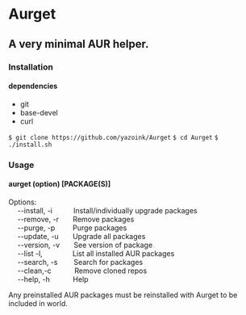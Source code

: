 # Aurget
## A very minimal AUR helper.
### Installation
#### dependencies
- git
- base-devel
- curl

`$ git clone https://github.com/yazoink/Aurget`
`$ cd Aurget`
`$ ./install.sh`

### Usage
#### aurget (option) [PACKAGE(S)]
Options:  
&emsp; --install, -i&emsp;&emsp;&ensp;&ensp;Install/individually upgrade packages  
&emsp; --remove, -r&emsp;&emsp;Remove packages  
&emsp; --purge, -p&emsp;&emsp;&ensp;Purge packages  
&emsp; --update, -u&emsp;&emsp;Upgrade all packages  
&emsp; --version, -v&emsp;&emsp;See version of package  
&emsp; --list -l, &emsp;&emsp;&emsp;&emsp;List all installed AUR packages  
&emsp; --search, -s&emsp;&emsp;&nbsp;Search for packages  
&emsp; --clean,-c&emsp;&emsp;&emsp;&nbsp;Remove cloned repos    
&emsp; --help, -h &emsp;&emsp;&emsp;Help  

Any preinstalled AUR packages must be reinstalled with Aurget to be included in world.
